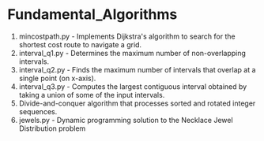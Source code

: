 # Fundamental_Algorithms

1. mincostpath.py - Implements Dijkstra's algorithm to search for the shortest cost route to navigate a grid.
2. interval_q1.py - Determines the maximum number of non-overlapping intervals.
3. interval_q2.py - Finds the maximum number of intervals that overlap at a single point (on x-axis).
4. interval_q3.py - Computes the largest contiguous interval obtained by taking a union of some of the input intervals.
5. Divide-and-conquer algorithm that processes sorted and rotated integer sequences. 
6. jewels.py - Dynamic programming solution to the Necklace Jewel Distribution problem
